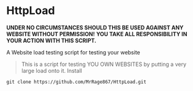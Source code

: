# HttpLoad

**UNDER NO CIRCUMSTANCES SHOULD THIS BE USED AGAINST ANY WEBSITE WITHOUT PERMISSION!**
**YOU TAKE ALL RESPONSIBILITY IN YOUR ACTION WITH THIS SCRIPT.**

A Website load testing script for testing your website

> This is a script for testing YOU OWN WEBSITES by putting a very large load onto it.
>Install
```
git clone https://github.com/MrRage867/HttpLoad.git
```
